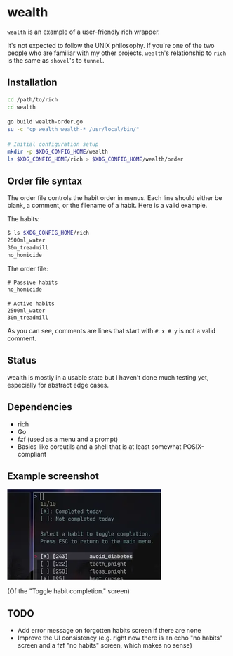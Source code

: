 # wealth
``wealth`` is an example of a user-friendly rich wrapper.

It's not expected to follow the UNIX philosophy. If you're one of the two people
who are familiar with my other projects, ``wealth``'s relationship to ``rich`` is
the same as ``shovel``'s to ``tunnel``.

## Installation
```sh
cd /path/to/rich
cd wealth

go build wealth-order.go
su -c "cp wealth wealth-* /usr/local/bin/"

# Initial configuration setup
mkdir -p $XDG_CONFIG_HOME/wealth
ls $XDG_CONFIG_HOME/rich > $XDG_CONFIG_HOME/wealth/order
```

## Order file syntax
The order file controls the habit order in menus. Each line should either be
blank, a comment, or the filename of a habit. Here is a valid example.

The habits:
```sh
$ ls $XDG_CONFIG_HOME/rich
2500ml_water
30m_treadmill
no_homicide
```

The order file:
```
# Passive habits
no_homicide

# Active habits
2500ml_water
30m_treadmill
```
As you can see, comments are lines that start with ``#``. ``x # y`` is not a
valid comment.

## Status
wealth is mostly in a usable state but I haven't done much testing yet,
especially for abstract edge cases.

## Dependencies
- rich
- Go
- fzf (used as a menu and a prompt)
- Basics like coreutils and a shell that is at least somewhat POSIX-compliant

## Example screenshot
![screenshot](https://raw.githubusercontent.com/michaelskyba/rich/master/wealth/assets/screenshot.webp)

(Of the "Toggle habit completion." screen)

## TODO
- Add error message on forgotten habits screen if there are none
- Improve the UI consistency (e.g. right now there is an echo "no habits" screen
and a fzf "no habits" screen, which makes no sense)
